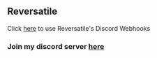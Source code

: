 ## Reversatile

Click [here](https://reversatile.github.io/webhook.html) to use Reversatile's Discord Webhooks 

### Join my discord server [here](https://discord.gg/Gz326vT)
